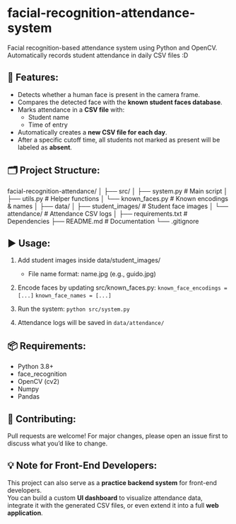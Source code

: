 # facial-recognition-attendance-system
Facial recognition-based attendance system using Python and OpenCV. Automatically records student attendance in daily CSV files :D

## 🚀 Features:
- Detects whether a human face is present in the camera frame.
- Compares the detected face with the **known student faces database**.
- Marks attendance in a **CSV file** with:
  - Student name
  - Time of entry
- Automatically creates a **new CSV file for each day**.
- After a specific cutoff time, all students not marked as present will be labeled as **absent**.

## 🗂 Project Structure:

facial-recognition-attendance/
│
├── src/
│ ├── system.py # Main script
│ ├── utils.py # Helper functions
│ └──  known_faces.py # Known encodings & names
│
├── data/
│ ├── student_images/ # Student face images
│ └── attendance/ # Attendance CSV logs
│
├── requirements.txt # Dependencies
├── README.md # Documentation
└── .gitignore

## ▶️ Usage:

1. Add student images inside data/student_images/
   - File name format: name.jpg (e.g., guido.jpg)

2. Encode faces by updating src/known_faces.py:
```known_face_encodings = [...]```
```known_face_names = [...]```
3. Run the system:
```python src/system.py```
4. Attendance logs will be saved in `data/attendance/`

## 📦 Requirements:
- Python 3.8+
- face_recognition
- OpenCV (cv2)
- Numpy
- Pandas

## 🤝 Contributing:
Pull requests are welcome! For major changes, please open an issue first to discuss what you’d like to change.

## 💡 Note for Front-End Developers:
This project can also serve as a **practice backend system** for front-end developers.  
You can build a custom **UI dashboard** to visualize attendance data, integrate it with the generated CSV files, or even extend it into a full **web application**.

